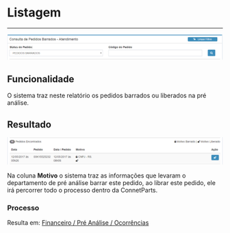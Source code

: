 # Listagem

---

![](/assets/atd-pedbar-list-01.png)

## Funcionalidade

O sistema traz neste relatório os pedidos barrados ou liberados na pré análise. 

## Resultado

![](/assets/atd-pedbar-list-02.png)

Na coluna **Motivo** o sistema traz as informações que levaram o departamento de pré análise barrar este pedido, ao librar este pedido, ele irá percorrer todo o processo dentro da ConnetParts.
 
### Processo

Resulta em: [Financeiro / Pré Análise / Ocorrências](/financeiro/pre-analise/ocorrencias.md)